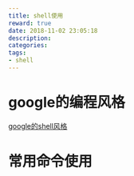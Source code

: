 ```yaml
---
title: shell使用
reward: true
date: 2018-11-02 23:05:18
description:
categories:
tags:
- shell
---
```


# google的编程风格
[google的shell风格](https://zh-google-styleguide.readthedocs.io/en/latest/google-shell-styleguide/contents/)

# 常用命令使用